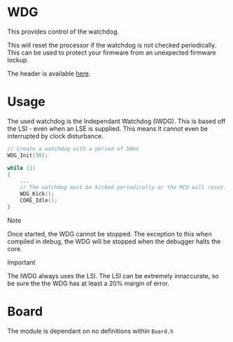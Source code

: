 # WDG
This provides control of the watchdog.

This will reset the processor if the watchdog is not checked periodically. This can be used to protect your firmware from an unexpected firmware lockup.

The header is available [here](../Lib/WDG.h).

# Usage

The used watchdog is the Independant Watchdog (IWDG). This is based off the LSI - even when an LSE is supplied. This means it cannot even be interrupted by clock disturbance.

```c
// Create a watchdog with a period of 50ms
WDG_Init(50);

while (1)
{
    ...
    // The watchdog must be kicked periodically or the MCU will reset.
    WDG_Kick();
    CORE_Idle();
}
```

> [!NOTE]  
> Once started, the WDG cannot be stopped. The exception to this when compiled in debug, the WDG will be stopped when the debugger halts the core.

> [!IMPORTANT]  
> The IWDG always uses the LSI. The LSI can be extremely innaccurate, so be sure the the WDG has at least a 20% margin of error.

# Board

The module is dependant on no definitions within `Board.h`